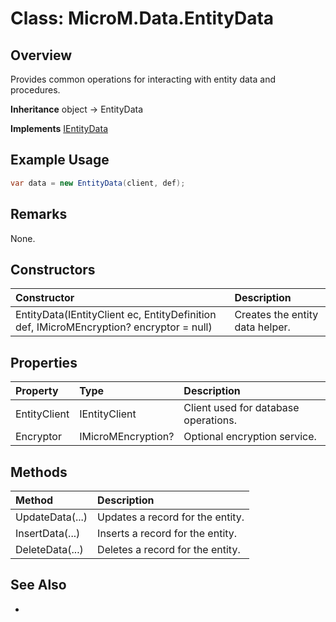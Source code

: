 # Class: MicroM.Data.EntityData
## Overview
Provides common operations for interacting with entity data and procedures.

**Inheritance**
object -> EntityData

**Implements**
[IEntityData](../IEntityData/index.md)

## Example Usage
```csharp
var data = new EntityData(client, def);
```
## Remarks
None.

## Constructors
| Constructor | Description |
|:------------|:-------------|
| EntityData(IEntityClient ec, EntityDefinition def, IMicroMEncryption? encryptor = null) | Creates the entity data helper. |

## Properties
| Property | Type | Description |
|:------------|:-------------|:-------------|
| EntityClient | IEntityClient | Client used for database operations. |
| Encryptor | IMicroMEncryption? | Optional encryption service. |

## Methods
| Method | Description |
|:------------|:-------------|
| UpdateData(...) | Updates a record for the entity. |
| InsertData(...) | Inserts a record for the entity. |
| DeleteData(...) | Deletes a record for the entity. |

## See Also
-
